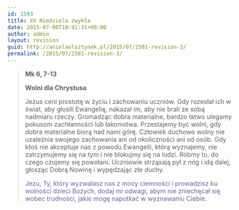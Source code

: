 ```yaml
---
id: 1593
title: XV Niedziela zwykła
date: 2015-07-08T18:41:31+00:00
author: admin
layout: revision
guid: http://anielaolsztynek.pl/2015/07/1581-revision-3/
permalink: /2015/07/1581-revision-3/
---
```

> **Mk 6, 7-13**
> 
> **Wolni dla Chrystusa**
> 
> Jezus ceni prostotę w życiu i zachowaniu uczniów. Gdy rozesłał ich w świat, aby głosili Ewangelię, nakazał im, aby nie brali ze sobą nadmiaru rzeczy. Gromadząc dobra materialne, bardzo łatwo ulegamy pokusom zachłanności lub łakomstwa. Przestajemy być wolni, gdy dobra materialne biorą nad nami górę. Człowiek duchowo wolny nie uzależnia swojego zachowania ani od okoliczności ani od osób. Gdy ktoś nie akceptuje nas z powodu Ewangelii, którą wyznajemy, nie zatrzymujemy się na tym i nie blokujmy się na ludzi. Róbmy to, do czego czujemy się powołani. Uczniowie strząsają pył z nóg i idą dalej, głosząc Dobrą Nowinę i wypędzając złe duchy.
> 
> <span style="color: #666699;">Jezu, Ty, który wyzwalasz nas z mocy ciemności i prowadzisz ku wolności dzieci Bożych, dodaj mi odwagi, abym nie zniechęcał się wobec trudności, jakie mogę napotkać w wyznawaniu Ciebie.</span>